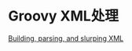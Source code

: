 # Groovy XML处理
[Building, parsing, and slurping XML](http://www.ibm.com/developerworks/library/j-pg05199/index.html)


